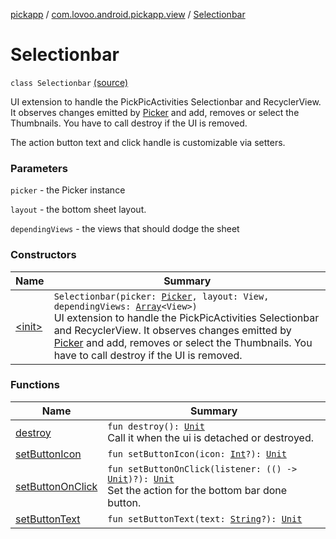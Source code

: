 [pickapp](../../index.md) / [com.lovoo.android.pickapp.view](../index.md) / [Selectionbar](./index.md)

# Selectionbar

`class Selectionbar` [(source)](https://github.com/lovoo/android-pickpic/blob/master/pickapp/pickapp/src/main/kotlin/com/lovoo/android/pickapp/view/Selectionbar.kt#L49)

UI extension to handle the PickPicActivities Selectionbar and RecyclerView.
It observes changes emitted by [Picker](../../com.lovoo.android.pickapp.model/-picker/index.md) and add, removes or select the Thumbnails.
You have to call destroy if the UI is removed.

The action button text and click handle is customizable via setters.

### Parameters

`picker` - the Picker instance

`layout` - the bottom sheet layout.

`dependingViews` - the views that should dodge the sheet

### Constructors

| Name | Summary |
|---|---|
| [&lt;init&gt;](-init-.md) | `Selectionbar(picker: `[`Picker`](../../com.lovoo.android.pickapp.model/-picker/index.md)`, layout: View, dependingViews: `[`Array`](https://kotlinlang.org/api/latest/jvm/stdlib/kotlin/-array/index.html)`<View>)`<br>UI extension to handle the PickPicActivities Selectionbar and RecyclerView. It observes changes emitted by [Picker](../../com.lovoo.android.pickapp.model/-picker/index.md) and add, removes or select the Thumbnails. You have to call destroy if the UI is removed. |

### Functions

| Name | Summary |
|---|---|
| [destroy](destroy.md) | `fun destroy(): `[`Unit`](https://kotlinlang.org/api/latest/jvm/stdlib/kotlin/-unit/index.html)<br>Call it when the ui is detached or destroyed. |
| [setButtonIcon](set-button-icon.md) | `fun setButtonIcon(icon: `[`Int`](https://kotlinlang.org/api/latest/jvm/stdlib/kotlin/-int/index.html)`?): `[`Unit`](https://kotlinlang.org/api/latest/jvm/stdlib/kotlin/-unit/index.html) |
| [setButtonOnClick](set-button-on-click.md) | `fun setButtonOnClick(listener: (() -> `[`Unit`](https://kotlinlang.org/api/latest/jvm/stdlib/kotlin/-unit/index.html)`)?): `[`Unit`](https://kotlinlang.org/api/latest/jvm/stdlib/kotlin/-unit/index.html)<br>Set the action for the bottom bar done button. |
| [setButtonText](set-button-text.md) | `fun setButtonText(text: `[`String`](https://kotlinlang.org/api/latest/jvm/stdlib/kotlin/-string/index.html)`?): `[`Unit`](https://kotlinlang.org/api/latest/jvm/stdlib/kotlin/-unit/index.html) |
